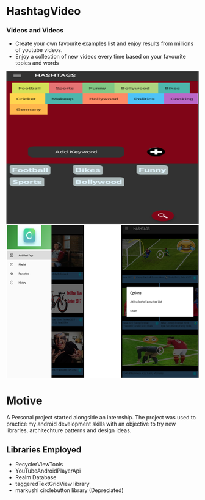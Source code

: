 # HashtagVideo

### Videos and Videos


  - Create your own favourite examples list and enjoy results from millions of youtube videos.
  - Enjoy a collection of new videos every time based on your favourite topics and words
  
<img src="app/src/main/res/drawable/one.png" width="800" height="400">

<img src="app/src/main/res/drawable/six.png" width="800" height="400">


# Motive
A Personal project started alongside an internship. The project was used to practice my android development skills with an objective to try new libraries, architechture patterns and design ideas.

## Libraries Employed
- RecyclerViewTools
- YouTubeAndroidPlayerApi
- Realm Database
- taggeredTextGridView library 
- markushi circlebutton library (Depreciated)
